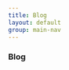 ```yaml
---
title: Blog
layout: default
group: main-nav
---
```


<section class="current-tab"> 
<div class="centering-wrapper">
<h3>Blog</h3>
<!-- <p>SFPC frequently asked questions.</p> -->
</div>  
</section>